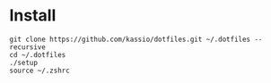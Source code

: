 # Install

    git clone https://github.com/kassio/dotfiles.git ~/.dotfiles --recursive
    cd ~/.dotfiles
    ./setup
    source ~/.zshrc
